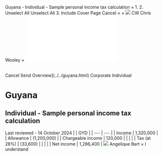 Guyana - Individual - Sample personal income tax calculation
×
1.
2.
Unselect All
Unselect All
3.
Include Cover Page
Cancel
×
×
![](../../-/media/world-wide-tax-summaries/attachments/global---chris-wooley.ashx%3Frev=ac5e5f3223b34096b1afc2a6009c7320&revision=ac5e5f32-23b3-4096-b1af-c2a6009c7320&hash=859B7ADC84DC2CBEC9760E9E6EE7DE6D0A8BFCDF)
CW
Chris Wooley
×
![](sample-personal-income-tax-calculation.html)
######
Cancel
Send
Overview](../../guyana.html)
Corporate
Individual
# Guyana
## Individual - Sample personal income tax calculation
Last reviewed - 14 October 2024
|  | GYD |
| --- | --- |
| Income | 1,320,000 |
| Allowance | (1,200,000) |
| Chargeable income | 120,000 |
|  |  |
| Tax (at 28%) | (33,600) |
|  |  |
| Net income | 1,286,400 |
![](../../-/media/world-wide-tax-summaries/attachments/guyana---angelique_bart.ashx%3Frev=31401a42c35d4906938adc1f5df1c137&revision=31401a42-c35d-4906-938a-dc1f5df1c137&hash=ED6D08816473ED465A564DCBB8DAA63C99CAC586)
Angelique Bart
×
I understand